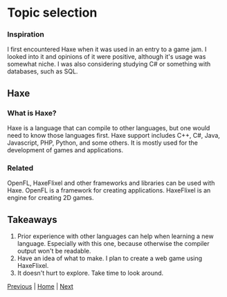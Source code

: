 # Topic selection

### Inspiration
I first encountered Haxe when it was used in an entry to a game jam.
I looked into it and opinions of it were positive, although it's usage was somewhat niche.
I was also considering studying C# or something with databases, such as SQL.

## Haxe

### What is Haxe?
Haxe is a language that can compile to other languages, but one would need to know those languages first.
Haxe support includes C++, C#, Java, Javascript, PHP, Python, and some others.
It is mostly used for the development of games and applications.

### Related
OpenFL, HaxeFlixel and other frameworks and libraries can be used with Haxe.
OpenFL is a framework for creating applications.
HaxeFlixel is an engine for creating 2D games.

## Takeaways
1. Prior experience with other languages can help when learning a new language. Especially with this one, because otherwise the compiler output won't be readable.
2. Have an idea of what to make. I plan to create a web game using HaxeFlixel.
3. It doesn't hurt to explore. Take time to look around.

[Previous](../README.md) | [Home](../README.md) | [Next](blog-entries/week-2.md)